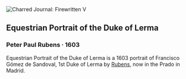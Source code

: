 <div class="artwork-of-the-day">
  <div class="container">
    <div class="img-wrapper">
      <img
        src="https://uploads7.wikiart.org/00375/images/peter-paul-rubens/equestrian-portrait-of-the-duke-of-lerma-1.jpg!Large.jpg"
        alt="Charred Journal: Firewritten V" />
    </div>
    <div class="artwork-detail">
      <div class="artwork-origin"> 
        <h2 class="artwork-name">Equestrian Portrait of the Duke of Lerma</h2>
        <h3 class="artist">
          Peter Paul Rubens
                    ·  1603
        </h3>
      </div>
      <p class="description">
        <span class="artwork-description-text ng-binding" ng-bind-html="viewModel.ArtworkOfTheDay.Description | unsafe">Equestrian Portrait of the Duke of Lerma is a 1603 portrait of Francisco Gómez de Sandoval, 1st Duke of Lerma by <a target="_blank" href="/en/peter-paul-rubens">Rubens</a>, now in the Prado in Madrid.</span>
                        <div class="text-shadow-container ng-hide" ng-show="showShadow"></div>
      </p>
    </div>
  </div>

</div>
